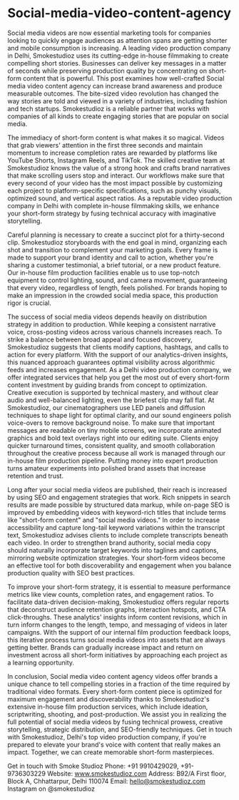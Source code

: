 # Social-media-video-content-agency
Social media videos are now essential marketing tools for companies looking to quickly engage audiences as attention spans are getting shorter and mobile consumption is increasing. A leading video production company in Delhi, Smokestudioz uses its cutting-edge in-house filmmaking to create compelling short stories. Businesses can deliver key messages in a matter of seconds while preserving production quality by concentrating on short-form content that is powerful. This post examines how well-crafted Social media video content agency can increase brand awareness and produce measurable outcomes. The bite-sized video revolution has changed the way stories are told and viewed in a variety of industries, including fashion and tech startups. Smokestudioz is a reliable partner that works with companies of all kinds to create engaging stories that are popular on social media.

The immediacy of short-form content is what makes it so magical. Videos that grab viewers' attention in the first three seconds and maintain momentum to increase completion rates are rewarded by platforms like YouTube Shorts, Instagram Reels, and TikTok. The skilled creative team at Smokestudioz knows the value of a strong hook and crafts brand narratives that make scrolling users stop and interact. Our workflows make sure that every second of your video has the most impact possible by customizing each project to platform-specific specifications, such as punchy visuals, optimized sound, and vertical aspect ratios. As a reputable video production company in Delhi with complete in-house filmmaking skills, we enhance your short-form strategy by fusing technical accuracy with imaginative storytelling.

Careful planning is necessary to create a succinct plot for a thirty-second clip. Smokestudioz storyboards with the end goal in mind, organizing each shot and transition to complement your marketing goals. Every frame is made to support your brand identity and call to action, whether you're sharing a customer testimonial, a brief tutorial, or a new product feature. Our in-house film production facilities enable us to use top-notch equipment to control lighting, sound, and camera movement, guaranteeing that every video, regardless of length, feels polished. For brands hoping to make an impression in the crowded social media space, this production rigor is crucial.

The success of social media videos depends heavily on distribution strategy in addition to production. While keeping a consistent narrative voice, cross-posting videos across various channels increases reach. To strike a balance between broad appeal and focused discovery, Smokestudioz suggests that clients modify captions, hashtags, and calls to action for every platform. With the support of our analytics-driven insights, this nuanced approach guarantees optimal visibility across algorithmic feeds and increases engagement. As a Delhi video production company, we offer integrated services that help you get the most out of every short-form content investment by guiding brands from concept to optimization.
Creative execution is supported by technical mastery, and without clear audio and well-balanced lighting, even the briefest clip may fall flat. At Smokestudioz, our cinematographers use LED panels and diffusion techniques to shape light for optimal clarity, and our sound engineers polish voice-overs to remove background noise. To make sure that important messages are readable on tiny mobile screens, we incorporate animated graphics and bold text overlays right into our editing suite. Clients enjoy quicker turnaround times, consistent quality, and smooth collaboration throughout the creative process because all work is managed through our in-house film production pipeline. Putting money into expert production turns amateur experiments into polished brand assets that increase retention and trust.

Long after your social media videos are published, their reach is increased by using SEO and engagement strategies that work. Rich snippets in search results are made possible by structured data markup, while on-page SEO is improved by embedding videos with keyword-rich titles that include terms like "short-form content" and "social media videos." In order to increase accessibility and capture long-tail keyword variations within the transcript text, Smokestudioz advises clients to include complete transcripts beneath each video. In order to strengthen brand authority, social media copy should naturally incorporate target keywords into taglines and captions, mirroring website optimization strategies. Your short-form videos become an effective tool for both discoverability and engagement when you balance production quality with SEO best practices.

To improve your short-form strategy, it is essential to measure performance metrics like view counts, completion rates, and engagement ratios. To facilitate data-driven decision-making, Smokestudioz offers regular reports that deconstruct audience retention graphs, interaction hotspots, and CTA click-throughs. These analytics' insights inform content revisions, which in turn inform changes to the length, tempo, and messaging of videos in later campaigns. With the support of our internal film production feedback loops, this iterative process turns social media videos into assets that are always getting better. Brands can gradually increase impact and return on investment across all short-form initiatives by approaching each project as a learning opportunity.

In conclusion, Social media video content agency videos offer brands a unique chance to tell compelling stories in a fraction of the time required by traditional video formats. Every short-form content piece is optimized for maximum engagement and discoverability thanks to Smokestudioz's extensive in-house film production services, which include ideation, scriptwriting, shooting, and post-production. We assist you in realizing the full potential of social media videos by fusing technical prowess, creative storytelling, strategic distribution, and SEO-friendly techniques. Get in touch with Smokestudioz, Delhi's top video production company, if you're prepared to elevate your brand's voice with content that really makes an impact. Together, we can create memorable short-form masterpieces.

Get in touch with Smoke Studioz
Phone: +91 9910429029, +91- 9736303229
Website: www.smokestudioz.com 
Address: B92/A First floor, Block A, Chhattarpur, Delhi 110074
Email: hello@smokestudioz.com 
Instagram on  @smokestudioz
